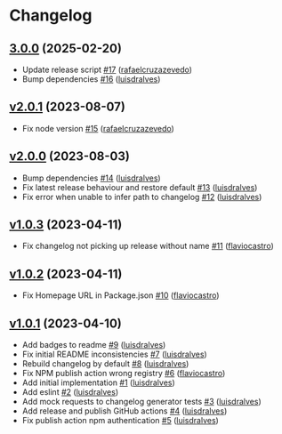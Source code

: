 # Changelog

## [3.0.0](https://github.com/untile/github-changelog-generator/releases/tag/3.0.0) (2025-02-20)
- Update release script [\#17](https://github.com/untile/github-changelog-generator/pull/17) ([rafaelcruzazevedo](https://github.com/rafaelcruzazevedo))
- Bump dependencies [\#16](https://github.com/untile/github-changelog-generator/pull/16) ([luisdralves](https://github.com/luisdralves))

## [v2.0.1](https://github.com/untile/github-changelog-generator/releases/tag/v2.0.1) (2023-08-07)
- Fix node version [\#15](https://github.com/untile/github-changelog-generator/pull/15) ([rafaelcruzazevedo](https://github.com/rafaelcruzazevedo))

## [v2.0.0](https://github.com/untile/github-changelog-generator/releases/tag/v2.0.0) (2023-08-03)
- Bump dependencies [\#14](https://github.com/untile/github-changelog-generator/pull/14) ([luisdralves](https://github.com/luisdralves))
- Fix latest release behaviour and restore default [\#13](https://github.com/untile/github-changelog-generator/pull/13) ([luisdralves](https://github.com/luisdralves))
- Fix error when unable to infer path to changelog [\#12](https://github.com/untile/github-changelog-generator/pull/12) ([luisdralves](https://github.com/luisdralves))

## [v1.0.3](https://github.com/untile/github-changelog-generator/releases/tag/v1.0.3) (2023-04-11)
- Fix changelog not picking up release without name [\#11](https://github.com/untile/github-changelog-generator/pull/11) ([flaviocastro](https://github.com/flaviocastro))

## [v1.0.2](https://github.com/untile/github-changelog-generator/releases/tag/v1.0.2) (2023-04-11)
- Fix Homepage URL in Package.json [\#10](https://github.com/untile/github-changelog-generator/pull/10) ([flaviocastro](https://github.com/flaviocastro))

## [v1.0.1](https://github.com/untile/github-changelog-generator/releases/tag/v1.0.1) (2023-04-10)
- Add badges to readme [\#9](https://github.com/untile/github-changelog-generator/pull/9) ([luisdralves](https://github.com/luisdralves))
- Fix initial README inconsistencies [\#7](https://github.com/untile/github-changelog-generator/pull/7) ([luisdralves](https://github.com/luisdralves))
- Rebuild changelog by default [\#8](https://github.com/untile/github-changelog-generator/pull/8) ([luisdralves](https://github.com/luisdralves))
- Fix NPM publish action wrong registry [\#6](https://github.com/untile/github-changelog-generator/pull/6) ([flaviocastro](https://github.com/flaviocastro))
- Add initial implementation [\#1](https://github.com/untile/github-changelog-generator/pull/1) ([luisdralves](https://github.com/luisdralves))
- Add eslint [\#2](https://github.com/untile/github-changelog-generator/pull/2) ([luisdralves](https://github.com/luisdralves))
- Add mock requests to changelog generator tests [\#3](https://github.com/untile/github-changelog-generator/pull/3) ([luisdralves](https://github.com/luisdralves))
- Add release and publish GitHub actions [\#4](https://github.com/untile/github-changelog-generator/pull/4) ([luisdralves](https://github.com/luisdralves))
- Fix publish action npm authentication [\#5](https://github.com/untile/github-changelog-generator/pull/5) ([luisdralves](https://github.com/luisdralves))
